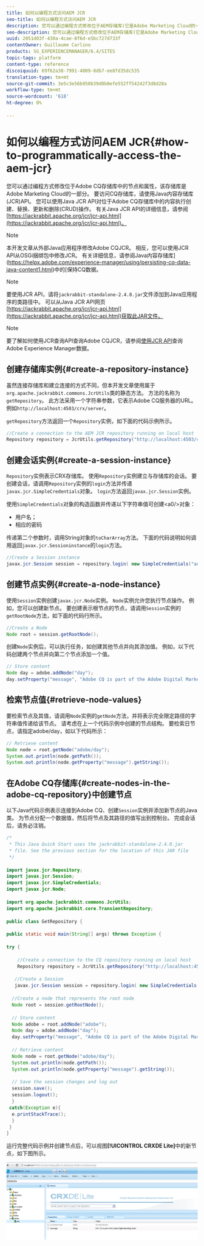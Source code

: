 ```yaml
---
title: 如何以编程方式访问AEM JCR
seo-title: 如何以编程方式访问AEM JCR
description: 您可以通过编程方式修改位于AEM存储库(它是Adobe Marketing Cloud的一部分)中的节点和属性
seo-description: 您可以通过编程方式修改位于AEM存储库(它是Adobe Marketing Cloud的一部分)中的节点和属性
uuid: 2051d03f-430a-4cae-8f6d-e5bc727d733f
contentOwner: Guillaume Carlino
products: SG_EXPERIENCEMANAGER/6.4/SITES
topic-tags: platform
content-type: reference
discoiquuid: 69f62a38-7991-4009-8db7-ee8fd35dc535
translation-type: tm+mt
source-git-commit: 3e5c3e56b950b39d0b0efe552ff54242f3d8d28a
workflow-type: tm+mt
source-wordcount: '618'
ht-degree: 0%

---
```



# 如何以编程方式访问AEM JCR{#how-to-programmatically-access-the-aem-jcr}

您可以通过编程方式修改位于Adobe CQ存储库中的节点和属性，该存储库是Adobe Marketing Cloud的一部分。 要访问CQ存储库，请使用Java内容存储库(JCR)API。 您可以使用Java JCR API对位于Adobe CQ存储库中的内容执行创建、替换、更新和删除(CRUD)操作。 有关Java JCR API的详细信息，请参阅[https://jackrabbit.apache.org/jcr/jcr-api.html](https://jackrabbit.apache.org/jcr/jcr-api.html)。

>[!NOTE]
>
>本开发文章从外部Java应用程序修改Adobe CQJCR。 相反，您可以使用JCR API从OSGi捆绑包中修改JCR。 有关详细信息，请参阅Java内容存储库](https://helpx.adobe.com/experience-manager/using/persisting-cq-data-java-content1.html)中的[保持CQ数据。

>[!NOTE]
>
>要使用JCR API，请将`jackrabbit-standalone-2.4.0.jar`文件添加到Java应用程序的类路径中。 可以从Java JCR API网页[https://jackrabbit.apache.org/jcr/jcr-api.html](https://jackrabbit.apache.org/jcr/jcr-api.html)获取此JAR文件。

>[!NOTE]
>
>要了解如何使用JCR查询API查询Adobe CQJCR，请参阅[使用JCR API](https://helpx.adobe.com/experience-manager/using/querying-experience-manager-data-using1.html)查询Adobe Experience Manager数据。

## 创建存储库实例{#create-a-repository-instance}

虽然连接存储库和建立连接的方式不同，但本开发文章使用属于`org.apache.jackrabbit.commons.JcrUtils`类的静态方法。 方法的名称为`getRepository`。 此方法采用一个字符串参数，它表示Adobe CQ服务器的URL。 例如`http://localhost:4503/crx/server`。

`getRepository`方法返回一个`Repository`实例，如下面的代码示例所示。

```java
//Create a connection to the AEM JCR repository running on local host
Repository repository = JcrUtils.getRepository("http://localhost:4503/crx/server");
```

## 创建会话实例{#create-a-session-instance}

`Repository`实例表示CRX存储库。 使用`Repository`实例建立与存储库的会话。 要创建会话，请调用`Repository`实例的`login`方法并传递`javax.jcr.SimpleCredentials`对象。 `login`方法返回`javax.jcr.Session`实例。

使用`SimpleCredentials`对象的构造函数并传递以下字符串值可创建&lt;a0/>对象：

* 用户名；
* 相应的密码

传递第二个参数时，调用String对象的`toCharArray`方法。 下面的代码说明如何调用返回`javax.jcr.Sessioninstance`的`login`方法。

```java
//Create a Session instance
javax.jcr.Session session = repository.login( new SimpleCredentials("admin", "admin".toCharArray()));
```

## 创建节点实例{#create-a-node-instance}

使用`Session`实例创建`javax.jcr.Node`实例。 `Node`实例允许您执行节点操作。 例如，您可以创建新节点。 要创建表示根节点的节点，请调用`Session`实例的`getRootNode`方法，如下面的代码行所示。

```java
//Create a Node
Node root = session.getRootNode();
```

创建`Node`实例后，可以执行任务，如创建其他节点并向其添加值。 例如，以下代码创建两个节点并向第二个节点添加一个值。

```java
// Store content 
Node day = adobe.addNode("day");
day.setProperty("message", "Adobe CQ is part of the Adobe Digital Marketing Suite!");
```

## 检索节点值{#retrieve-node-values}

要检索节点及其值，请调用`Node`实例的`getNode`方法，并将表示完全限定路径的字符串值传递给该节点。 请考虑在上一个代码示例中创建的节点结构。 要检索日节点，请指定adobe/day，如以下代码所示：

```java
// Retrieve content
Node node = root.getNode("adobe/day");
System.out.println(node.getPath());
System.out.println(node.getProperty("message").getString());
```

## 在Adobe CQ存储库{#create-nodes-in-the-adobe-cq-repository}中创建节点

以下Java代码示例表示连接到Adobe CQ、创建`Session`实例并添加新节点的Java类。 为节点分配一个数据值，然后将节点及其路径的值写出到控制台。 完成会话后，请务必注销。

```java
/*
 * This Java Quick Start uses the jackrabbit-standalone-2.4.0.jar
 * file. See the previous section for the location of this JAR file
 */
 
import javax.jcr.Repository; 
import javax.jcr.Session; 
import javax.jcr.SimpleCredentials; 
import javax.jcr.Node; 
 
import org.apache.jackrabbit.commons.JcrUtils;
import org.apache.jackrabbit.core.TransientRepository;

public class GetRepository {

public static void main(String[] args) throws Exception { 
 
try { 
 
    //Create a connection to the CQ repository running on local host 
    Repository repository = JcrUtils.getRepository("http://localhost:4503/crx/server");
   
   //Create a Session
   javax.jcr.Session session = repository.login( new SimpleCredentials("admin", "admin".toCharArray())); 
 
  //Create a node that represents the root node
  Node root = session.getRootNode(); 
 
  // Store content 
  Node adobe = root.addNode("adobe"); 
  Node day = adobe.addNode("day"); 
  day.setProperty("message", "Adobe CQ is part of the Adobe Digital Marketing Suite!");

  // Retrieve content 
  Node node = root.getNode("adobe/day"); 
  System.out.println(node.getPath()); 
  System.out.println(node.getProperty("message").getString()); 
 
  // Save the session changes and log out
  session.save(); 
  session.logout();
  }
 catch(Exception e){
  e.printStackTrace();
  }
 } 
}
```

运行完整代码示例并创建节点后，可以视图&#x200B;**[!UICONTROL CRXDE Lite]**&#x200B;中的新节点，如下图所示。

![chlimage_1-68](assets/chlimage_1-68.png)

